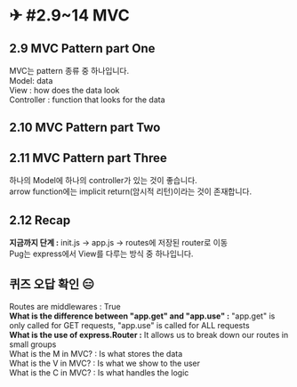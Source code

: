 # ✈ #2.9~14 MVC

## 2.9 MVC Pattern part One

MVC는 pattern 종류 중 하나입니다.  
Model: data  
View : how does the data look  
Controller : function that looks for the data  

## 2.10 MVC Pattern part Two

## 2.11 MVC Pattern part Three

하나의 Model에 하나의 controller가 있는 것이 좋습니다.  
arrow function에는 implicit return(암시적 리턴)이라는 것이 존재합니다.  

## 2.12 Recap

__지금까지 단계 :__ init.js -> app.js -> routes에 저장된 router로 이동  
Pug는 express에서 View를 다루는 방식 중 하나입니다.  

## 퀴즈 오답 확인 😑

Routes are middlewares : True  
__What is the difference between "app.get" and "app.use" :__ "app.get" is only called for GET requests, "app.use" is called for ALL requests  
__What is the use of express.Router :__ It allows us to break down our routes in small groups  
What is the M in MVC? : Is what stores the data  
What is the V in MVC? : Is what we show to the user  
What is the C in MVC? : Is what handles the logic  
